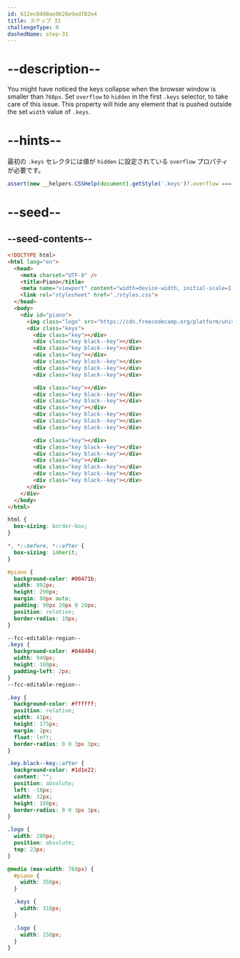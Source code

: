 ```yaml
---
id: 612ec0490ae8626e9adf82e4
title: ステップ 31
challengeType: 0
dashedName: step-31
---
```


# --description--

You might have noticed the keys collapse when the browser window is smaller than `768px`. Set `overflow` to `hidden` in the first `.keys` selector, to take care of this issue. This property will hide any element that is pushed outside the set `width` value of `.keys`.

# --hints--

最初の `.keys` セレクタには値が `hidden` に設定されている `overflow` プロパティが必要です。

```js
assert(new __helpers.CSSHelp(document).getStyle('.keys')?.overflow === 'hidden');
```

# --seed--

## --seed-contents--

```html
<!DOCTYPE html>
<html lang="en">
  <head>
    <meta charset="UTF-8" />
    <title>Piano</title>
    <meta name="viewport" content="width=device-width, initial-scale=1.0" />
    <link rel="stylesheet" href="./styles.css">
  </head>
  <body>
    <div id="piano">
      <img class="logo" src="https://cdn.freecodecamp.org/platform/universal/fcc_primary.svg" alt="freeCodeCamp Logo" />
      <div class="keys">
        <div class="key"></div>
        <div class="key black--key"></div>
        <div class="key black--key"></div>
        <div class="key"></div>
        <div class="key black--key"></div>
        <div class="key black--key"></div>
        <div class="key black--key"></div>

        <div class="key"></div>
        <div class="key black--key"></div>
        <div class="key black--key"></div>
        <div class="key"></div>
        <div class="key black--key"></div>
        <div class="key black--key"></div>
        <div class="key black--key"></div>

        <div class="key"></div>
        <div class="key black--key"></div>
        <div class="key black--key"></div>
        <div class="key"></div>
        <div class="key black--key"></div>
        <div class="key black--key"></div>
        <div class="key black--key"></div>
      </div>
    </div>
  </body>
</html>
```

```css
html {
  box-sizing: border-box;
}

*, *::before, *::after {
  box-sizing: inherit;
}

#piano {
  background-color: #00471b;
  width: 992px;
  height: 290px;
  margin: 80px auto;
  padding: 90px 20px 0 20px;
  position: relative;
  border-radius: 10px;
}

--fcc-editable-region--
.keys {
  background-color: #040404;
  width: 949px;
  height: 180px;
  padding-left: 2px;
}
--fcc-editable-region--

.key {
  background-color: #ffffff;
  position: relative;
  width: 41px;
  height: 175px;
  margin: 2px;
  float: left;
  border-radius: 0 0 3px 3px;
}

.key.black--key::after {
  background-color: #1d1e22;
  content: "";
  position: absolute;
  left: -18px;
  width: 32px;
  height: 100px;
  border-radius: 0 0 3px 3px;
}

.logo {
  width: 200px;
  position: absolute;
  top: 23px;
}

@media (max-width: 768px) {
  #piano {
    width: 358px;
  }

  .keys {
    width: 318px;
  }

  .logo {
    width: 150px;
  }
}
```
